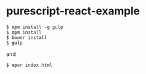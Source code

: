purescript-react-example
========================

```
$ npm install -g gulp
$ npm install
$ bower install
$ gulp
```

and

```
$ open index.html
```
